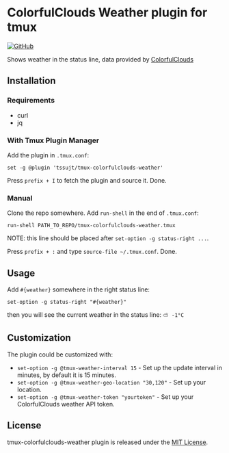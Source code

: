 # ColorfulClouds Weather plugin for tmux
[![GitHub](https://img.shields.io/github/license/tssujt/tmux-colorfulclouds-weather)](https://opensource.org/licenses/MIT)

Shows weather in the status line, data provided by [ColorfulClouds](https://caiyunapp.com/)

## Installation
### Requirements
* curl
* jq

### With Tmux Plugin Manager
Add the plugin in `.tmux.conf`:
```
set -g @plugin 'tssujt/tmux-colorfulclouds-weather'
```
Press `prefix + I` to fetch the plugin and source it. Done.

### Manual
Clone the repo somewhere. Add `run-shell` in the end of `.tmux.conf`:

```
run-shell PATH_TO_REPO/tmux-colorfulclouds-weather.tmux
```
NOTE: this line should be placed after `set-option -g status-right ...`.

Press `prefix + :` and type `source-file ~/.tmux.conf`. Done.

## Usage
Add `#{weather}` somewhere in the right status line:
```
set-option -g status-right "#{weather}"
```
then you will see the current weather in the status line: `⛅️ -1°C`

## Customization
The plugin could be customized with:
* `set-option -g @tmux-weather-interval 15` - Set up the update interval in minutes, by default it is 15 minutes.
* `set-option -g @tmux-weather-geo-location "30,120"` - Set up your location.
* `set-option -g @tmux-weather-token "yourtoken"` - Set up your ColorfulClouds weather API token.

## License
tmux-colorfulclouds-weather plugin is released under the [MIT License](https://opensource.org/licenses/MIT).
